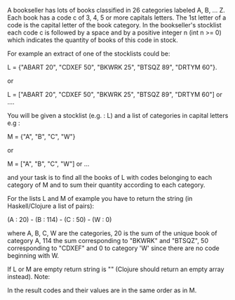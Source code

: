 A bookseller has lots of books classified in 26 categories labeled A, B, ... Z. Each book has a code c of 3, 4, 5 or more capitals letters. The 1st letter of a code is the capital letter of the book category. In the bookseller's stocklist each code c is followed by a space and by a positive integer n (int n >= 0) which indicates the quantity of books of this code in stock.

For example an extract of one of the stocklists could be:

L = {"ABART 20", "CDXEF 50", "BKWRK 25", "BTSQZ 89", "DRTYM 60"}.

or

L = ["ABART 20", "CDXEF 50", "BKWRK 25", "BTSQZ 89", "DRTYM 60"] or ....

You will be given a stocklist (e.g. : L) and a list of categories in capital letters e.g :

  M = {"A", "B", "C", "W"}

or

  M = ["A", "B", "C", "W"] or ...

and your task is to find all the books of L with codes belonging to each category of M and to sum their quantity according to each category.

For the lists L and M of example you have to return the string (in Haskell/Clojure a list of pairs):

  (A : 20) - (B : 114) - (C : 50) - (W : 0)

where A, B, C, W are the categories, 20 is the sum of the unique book of category A, 114 the sum corresponding to "BKWRK" and "BTSQZ", 50 corresponding to "CDXEF" and 0 to category 'W' since there are no code beginning with W.

If L or M are empty return string is "" (Clojure should return an empty array instead).
Note:

In the result codes and their values are in the same order as in M.
